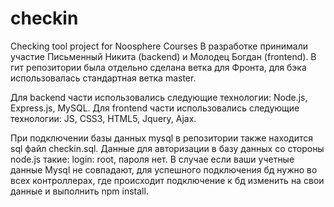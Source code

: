 # checkin
Checking tool project for Noosphere Courses
В разработке принимали участие Письменный Никита (backend) и Молодец Богдан (frontend).
В гит репозитории была отдельно сделана ветка для Фронта, для бэка использовалась стандартная ветка master.

Для backend части использовались следующие технологии: Node.js, Express.js, MySQL.
Для frontend части использовались следующие технологии: JS, CSS3, HTML5, Jquery, Ajax.

При подключении базы данных mysql в репозитории также находится sql файл checkin.sql.
Данные для авторизации в базу данных со стороны node.js такие: login: root, пароля нет.
В случае если ваши учетные данные Mysql не совпадают, для успешного подключения бд нужно во всех контроллерах, где происходит подключение к бд изменить на свои данные и выполнить npm install.